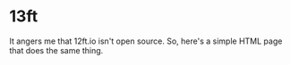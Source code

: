 # 13ft
It angers me that 12ft.io isn't open source. So, here's a simple HTML page that does the same thing.
